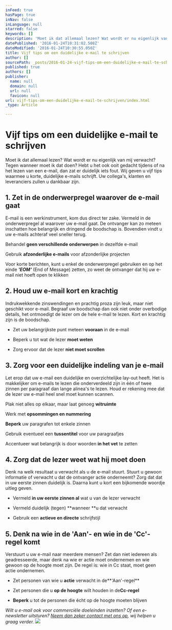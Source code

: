 ```yaml
---
inFeed: true
hasPage: true
inNav: false
inLanguage: null
starred: false
keywords: []
description: 'Moet ik dat allemaal lezen? Wat wordt er nu eigenlijk van mij verwacht? Tegen wanneer moet ik dat doen? Hebt u het ook ooit gedacht tijdens of na het lezen van een e-mail, dan zat er duidelijk iets fout. Wij geven u vijf tips waarmee u korte, duidelijke e-mails schrijft. Uw collega’s, klanten en leveranciers zullen u dankbaar zijn.'
datePublished: '2016-01-24T10:31:02.508Z'
dateModified: '2016-01-24T10:30:55.050Z'
title: Vijf tips om een duidelijke e-mail te schrijven
author: []
sourcePath: _posts/2016-01-24-vijf-tips-om-een-duidelijke-e-mail-te-schrijven.md
published: true
authors: []
publisher:
  name: null
  domain: null
  url: null
  favicon: null
url: vijf-tips-om-een-duidelijke-e-mail-te-schrijven/index.html
_type: Article

---
```

# Vijf tips om een duidelijke e-mail te schrijven

Moet ik dat allemaal lezen? Wat wordt er nu eigenlijk van mij verwacht? 
Tegen wanneer moet ik dat doen? Hebt u het ook ooit gedacht tijdens of 
na het lezen van een e-mail, dan zat er duidelijk iets fout. Wij geven u
vijf tips waarmee u korte, duidelijke e-mails schrijft. Uw collega's, 
klanten en leveranciers zullen u dankbaar zijn.

## 1\.  Zet in de onderwerpregel waarover de e-mail gaat

E-mail is een werkinstrument, kom dus direct ter zake. Vermeld in de 
onderwerpregel al waarover uw e-mail gaat. De ontvanger kan zo meteen 
inschatten hoe belangrijk en dringend de boodschap is. Bovendien vindt u
uw e-mails achteraf veel sneller terug.

Behandel **geen verschillende onderwerpen** in dezelfde e-mail

Gebruik **afzonderlijke e-mails** voor afzonderlijke projecten

Voor korte berichten, kunt u enkel de onderwerpregel gebruiken en op het einde **_'EOM'_** (End of Message) zetten, zo weet de ontvanger dat hij uw e-mail niet hoeft open te klikken

## 2\.  Houd uw e-mail kort en krachtig

Indrukwekkende zinswendingen en prachtig proza zijn leuk, maar niet 
geschikt voor e-mail. Begraaf uw boodschap dan ook niet onder overbodige
details, het ontmoedigt de lezer om de hele e-mail te lezen. Kort en 
krachtig zijn is de boodschap.

* Zet uw belangrijkste punt meteen **vooraan** in de e-mail

* Beperk u tot wat de lezer **moet weten**

* Zorg ervoor dat de lezer **niet moet scrollen**

## 3\.  Zorg voor een duidelijke indeling van je e-mail

Let erop dat uw e-mail een duidelijke en overzichtelijke lay-out heeft.
Het is makkelijker om e-mails te lezen die onderverdeeld zijn in één of
twee zinnen per paragraaf dan lange alinea's te lezen. Houd er rekening
mee dat de lezer uw e-mail heel snel moet kunnen scannen.

Plak niet alles op elkaar, maar laat genoeg **witruimte**

Werk met **opsommingen en nummering**

**Beperk** uw paragrafen tot enkele zinnen

Gebruik eventueel een **tussentitel** voor uw paragraafjes

Accentueer wat belangrijk is door woorden **in het vet** te zetten

## 4\.  Zorg dat de lezer weet wat hij moet doen

Denk na welk resultaat u verwacht als u de e-mail stuurt. Stuurt u 
gewoon informatie of verwacht u dat de ontvanger actie onderneemt? Zorg 
dat dat in uw eerste zinnen duidelijk is. Daarna kunt u kort een 
bijkomende woordje uitleg geven.

* Vermeld **in uw eerste zinnen al** wat u van de lezer verwacht

* Vermeld duidelijk (tegen) **wanneer **u dat verwacht

* Gebruik een **actieve en directe** schrijfstijl

## 5\.  Denk na wie in de 'Aan'- en wie in de 'Cc'-regel komt

Verstuurt u uw e-mail naar meerdere mensen? Zet dan niet iedereen als 
geadresseerde, maar denk na wie er actie moet ondernemen en wie gewoon 
op de hoogte moet zijn. De regel is: wie in Cc staat, moet geen actie 
ondernemen. 

* Zet personen van wie u **actie** verwacht in de**'Aan'-regel**

* Zet personen die u **op de hoogte** wilt houden in de**Cc-regel**

* **Beperk** u tot de personen die écht op de hoogte moeten blijven

_Wilt u e-mail ook voor commerciële doeleinden inzetten? Of een e-newsletter uitsturen? [Neem dan zeker contact met ons op][0], wij helpen u graag verder._
![](https://the-grid-user-content.s3-us-west-2.amazonaws.com/3dec5657-9b2e-4369-9165-55876f4e8ec2.png)

[0]: mailto:contact@cypres.com